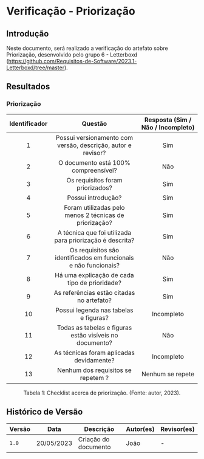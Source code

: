 # Verificação - Priorização

## Introdução

Neste documento, será realizado a verificação do artefato sobre Priorização, desenvolvido pelo grupo 6 - Letterboxd (<https://github.com/Requisitos-de-Software/2023.1-Letterboxd/tree/master>).

## Resultados

### Priorização

| Identificador |                                   Questão                                   | Resposta (Sim / Não / Incompleto) |
| :-----------: | :-------------------------------------------------------------------------: | :-------------------------------: |
|       1       |        Possui versionamento com versão, descrição, autor e revisor?         |                Sim                |
|       2       |                       O documento está 100% compreensível?                  |                Não                |
|       3       |                            Os requisitos foram priorizados?                 |                Sim                |
|       4       |                              Possui introdução?                             |                Sim                |
|       5       |                 Foram utilizadas pelo menos 2 técnicas de priorização?      |                Sim                |
|       6       |          A técnica que foi utilizada para priorização é descrita?           |                Sim                |
|       7       |       Os requisitos são identificados em funcionais e não funcionais?       |                Não                |
|       8       |          Há uma explicação de cada tipo de prioridade?                      |                Sim                |
|       9       |                  As referências estão citadas no artefato?                  |                Sim                |
|      10       |                    Possui legenda nas tabelas e figuras?                    |             Incompleto            |
|      11       |               Todas as tabelas e figuras estão visíveis no documento?       |                Não                |
|      12       |               As técnicas foram aplicadas devidamente?                      |             Incompleto            |
|      13       |                 Nenhum dos requisitos se repetem ?                          |             Nenhum se repete      |
  
<div style="text-align: center">
<p>
Tabela 1: Checklist acerca de priorização. (Fonte: autor, 2023).
</p>
</div>

## Histórico de Versão

| Versão | Data       | Descrição                  | Autor(es)    | Revisor(es) |
| ------ | ---------- | -------------------------- | ------------ | ----------- |
| `1.0`  | 20/05/2023 | Criação do documento       |    João      |     -       |
